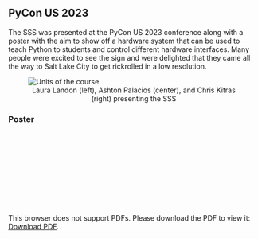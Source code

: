 ## PyCon US 2023

The SSS was presented at the PyCon US 2023 conference along with a poster with the aim to show off a hardware system that can be used to teach Python to students and control different hardware interfaces. Many people were excited to see the sign and were delighted that they came all the way to Salt Lake City to get rickrolled in a low resolution.

<figure class="image mx-auto" style="max-width: 750px">
  <img src="../../assets/pycon2023.jpg" alt="Units of the course.">
  <figcaption style="text-align: center;">Laura Landon (left), Ashton Palacios (center), and Chris Kitras (right) presenting the SSS</figcaption>
</figure>

### Poster
<object data="../../assets/pycon.pdf" type="application/pdf" width="100%" height="700px">
    <embed src="../../assets/pycon.pdf">
        <p>This browser does not support PDFs. Please download the PDF to view it: <a href="../../assets/pycon.pdf">Download PDF</a>.</p>
    </embed>
</object>
